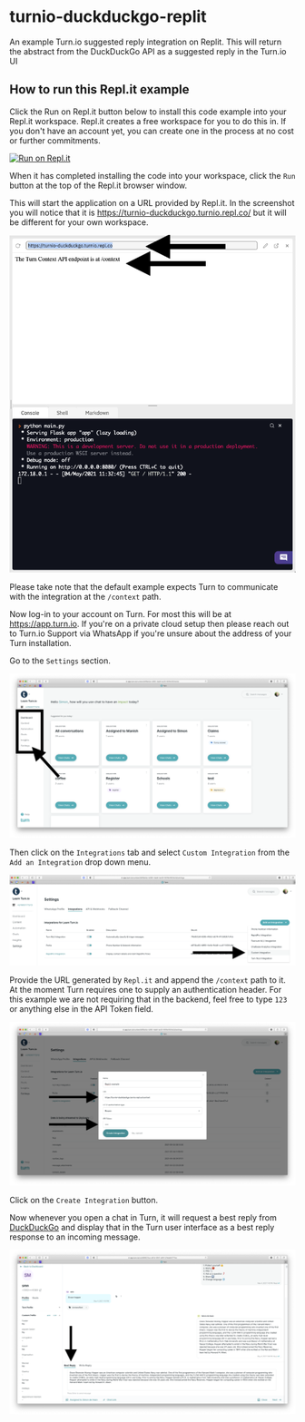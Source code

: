 # turnio-duckduckgo-replit

An example Turn.io suggested reply integration on Replit. This will return the abstract from the DuckDuckGo API as a suggested reply in the Turn.io UI

## How to run this Repl.it example

Click the Run on Repl.it button below to install this code example into your Repl.it workspace. Repl.it creates a free workspace for you to do this in. If you don't have an account yet, you can create one in the process at no cost or further commitments.

[![Run on Repl.it](https://repl.it/badge/github/turnhub/turnio-duckduckgo-replit)](https://repl.it/github/turnhub/turnio-duckduckgo-replit)

When it has completed installing the code into your workspace, click the `Run` button at the top of the Repl.it browser window.

This will start the application on a URL provided by Repl.it. In the screenshot you will notice that it is https://turnio-duckduckgo.turnio.repl.co/ but it will be different for your own workspace.

![Repl.it](./screenshot-04.png)

Please take note that the default example expects Turn to communicate with the integration at the `/context` path.

Now log-in to your account on Turn. For most this will be at https://app.turn.io. If you're on a private cloud setup then please reach out to Turn.io Support via WhatsApp if you're unsure about the address of your Turn installation.

Go to the `Settings` section.

![Settings](./screenshot-01.png)

Then click on the `Integrations` tab and select `Custom Integration` from the `Add an Integration` drop down menu.

![Integrations](./screenshot-02.png)

Provide the URL generated by `Repl.it` and append the `/context` path to it. At the moment Turn requires one to supply an authentication header. For this example we are not requiring that in the backend, feel free to type `123` or anything else in the API Token field.

![Integration](./screenshot-03.png)

Click on the `Create Integration` button. 

Now whenever you open a chat in Turn, it will request a best reply from [DuckDuckGo](https://duckduckgo.com) and display that in the Turn user interface as a best reply response to an incoming message.

![Best Reply](./screenshot-05.png)

